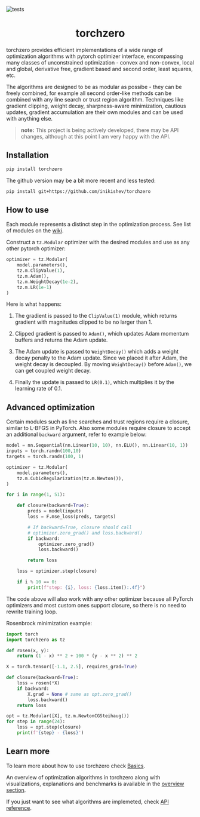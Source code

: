 ![tests](https://github.com/inikishev/torchzero/actions/workflows/tests.yml/badge.svg)

<h1 align='center'>torchzero</h1>

torchzero provides efficient implementations of a wide range of optimization algorithms with pytorch optimizer interface, encompassing many classes of unconstrained optimization - convex and non-convex, local and global, derivative free, gradient based and second order, least squares, etc.

The algorithms are designed to be as modular as possibe - they can be freely combined, for example all second order-like methods can be combined with any line search or trust region algorithm. Techniques like gradient clipping, weight decay, sharpness-aware minimization, cautious updates, gradient accumulation are their own modules and can be used with anything else.

> **note:** This project is being actively developed, there may be API changes, although at this point I am very happy with the API.

## Installation

```bash
pip install torchzero
```

The github version may be a bit more recent and less tested:

```bash
pip install git+https://github.com/inikishev/torchzero
```

## How to use

Each module represents a distinct step in the optimization process. See list of modules on the [wiki](https://inikishev.github.io/torchzero/API/).

Construct a ``tz.Modular`` optimizer with the desired modules and use as any other pytorch optimizer:

```py
optimizer = tz.Modular(
    model.parameters(),
    tz.m.ClipValue(1),
    tz.m.Adam(),
    tz.m.WeightDecay(1e-2),
    tz.m.LR(1e-1)
)
```

Here is what happens:

1. The gradient is passed to the ``ClipValue(1)`` module, which returns gradient with magnitudes clipped to be no larger than 1.

2. Clipped gradient is passed to ``Adam()``, which updates Adam momentum buffers and returns the Adam update.

3. The Adam update is passed to ``WeightDecay()`` which adds a weight decay penalty to the Adam update. Since we placed it after Adam, the weight decay is decoupled. By moving ``WeightDecay()`` before ``Adam()``, we can get coupled weight decay.

4. Finally the update is passed to ``LR(0.1)``, which multiplies it by the learning rate of 0.1.

## Advanced optimization

Certain modules such as line searches and trust regions require a closure, similar to L-BFGS in PyTorch. Also some modules require closure to accept an additional `backward` argument, refer to example below:

```python
model = nn.Sequential(nn.Linear(10, 10), nn.ELU(), nn.Linear(10, 1))
inputs = torch.randn(100,10)
targets = torch.randn(100, 1)

optimizer = tz.Modular(
    model.parameters(),
    tz.m.CubicRegularization(tz.m.Newton()),
)

for i in range(1, 51):

    def closure(backward=True):
        preds = model(inputs)
        loss = F.mse_loss(preds, targets)

        # If backward=True, closure should call
        # optimizer.zero_grad() and loss.backward()
        if backward:
            optimizer.zero_grad()
            loss.backward()

        return loss

    loss = optimizer.step(closure)

    if i % 10 == 0:
        print(f"step: {i}, loss: {loss.item():.4f}")
```

The code above will also work with any other optimizer because all PyTorch optimizers and most custom ones support closure, so there is no need to rewrite training loop.

Rosenbrock minimization example:

```py
import torch
import torchzero as tz

def rosen(x, y):
    return (1 - x) ** 2 + 100 * (y - x ** 2) ** 2

X = torch.tensor([-1.1, 2.5], requires_grad=True)

def closure(backward=True):
    loss = rosen(*X)
    if backward:
        X.grad = None # same as opt.zero_grad()
        loss.backward()
    return loss

opt = tz.Modular([X], tz.m.NewtonCGSteihaug())
for step in range(24):
    loss = opt.step(closure)
    print(f'{step} - {loss}')
```

## Learn more

To learn more about how to use torchzero check [Basics](<https://inikishev.github.io/torchzero/Basics/>).

An overview of optimization algorithms in torchzero along with visualizations, explanations and benchmarks is available in the [overview section](<https://inikishev.github.io/torchzero/overview/0.%20Introduction/>).

If you just want to see what algorithms are implemeted, check [API reference](<https://inikishev.github.io/torchzero/API/>).

